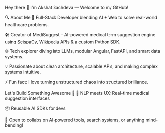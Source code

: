 Hey there 👋
I'm Akshat Sachdeva — Welcome to my GitHub!

🔍 About Me
🧠 Full-Stack Developer blending AI + Web to solve real-world healthcare problems.

🛠️ Creator of MediSuggest – AI-powered medical term suggestion engine using ScispaCy, Wikipedia APIs & a custom Python SDK.

🌐 Tech explorer diving into LLMs, modular Angular, FastAPI, and smart data systems.

💡 Passionate about clean architecture, scalable APIs, and making complex systems intuitive.

⚡ Fun fact: I love turning unstructured chaos into structured brilliance.

Let's Build Something Awesome 🚀
🧬 NLP meets UX: Real-time medical suggestion interfaces

📦 Reusable AI SDKs for devs

💬 Open to collabs on AI-powered tools, search systems, or anything mind-bending!
